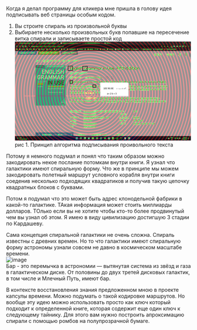 
Когда я делал программу для кликера мне пришла в голову идея подписывать веб страницы особым кодом.
1. Вы строите спираль из произвольной буквы
2. Выбираете несколько произвольных букв попавшие на пересечение витка спирали и записываете простой код<br/>
![image](https://github.com/Kvazikot/UsefulMacro/blob/master/UsefulClicker/cv/sketches/spiral_idea.png)<br/>
рис 1. Принцип алгоритма подписывания проивольного текста

Потому я немного подумал и понял что таким образом можно закодировать некое послание потомкам внутри книги.
Я узнал что галактики имеют спиральную форму.
Что же в принципе мы можем закодировать полетный маршрут условного корабля внутри книги соеденив 
несколько подходящих квадратиков и получив такую цепочку квадратных блоков с буквами.

Потом я подумал что это может быть адрес клонодельной фабрики в какой-то галактике.
ТАкая информация может стоить миллиарды долларов. 
ТОлько если вы не хотите чтобы кто-то более продвинутый чем вы узнал об этом. 
Я имею в виду цивилизацию достигшую 3 стадии по Кардашеву.

Сама концепция спиральной галактики не очень сложна.
Спираль известны с древних времен. Но то что галактики имеют спиральную форму астрономы узнали совсем не давно в космическом масштабе времени.<br/>
![image](https://upload.wikimedia.org/wikipedia/commons/3/3c/Messier95_spitzer.jpg)<br/>
Бар - это перемычка в астрономии — вытянутая система из звёзд и газа в галактическом диске. От половины до двух третей дисковых галактик, в том числе и Млечный Путь, имеют бар.

В контексте восстановления знания предложенном мною в проекте капсулы времени. Можно подумать о такой кодировке маршрутов.
Но вообще эту идею можно использовать просто как ключ который подходит к определенной книге, которая содержит еще один ключ к следующему тайнику.
Для этого вам нужно построить апроксимацию спирали с помощью ромбов на полупрозрачной бумаге. 




